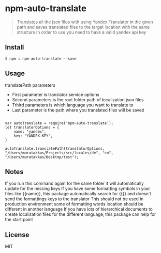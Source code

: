 # npm-auto-translate

> Translates all the json files with using Yandex Translator in the given path and saves translated files to the target location with the same structure
In order to use you need to have a valid yandex api key

## Install

```
$ npm i npm-auto-translate --save
```


## Usage

translatePath parameters 

* First parameter is  translator service options
* Second parameters is the root folder path of localization json files
* Trhird parameters is which language you want to translate to
* Last parameter is the path where you  translated files will be saved

```
 
var autoTranslate = require('npm-auto-translate');
let translatorOptions = {
    name: "yandex",
    key: "YANDEX-KEY",
}

autoTranslate.translatePath(translatorOptions, "/Users/muratakkas/Projects/src/locales/de", "en", "/Users/muratakkas/Desktop/test");
```

 
## Notes

If you run this command again for the same folder it will automatically update for the missing keys
If you have some formatting symbols in your files like {{name}}, this package automatically search for {{}} and doesn't send the formattings keys to the translator
This should not be used in production environment some of formatting words location should be different in another language 
If you have lots of hierarchical documents to create localization files for the different language, this package can help for the start point

 
## License

MIT 